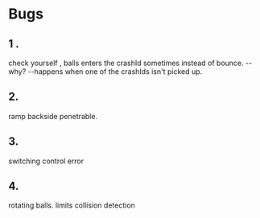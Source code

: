 # Bugs

## 1 .
check yourself , balls enters the crashId sometimes instead of bounce.
-- why? --happens when one of the crashIds isn't picked up.

## 2.
ramp backside penetrable.

## 3.
switching control error

## 4.
rotating balls. limits collision detection
